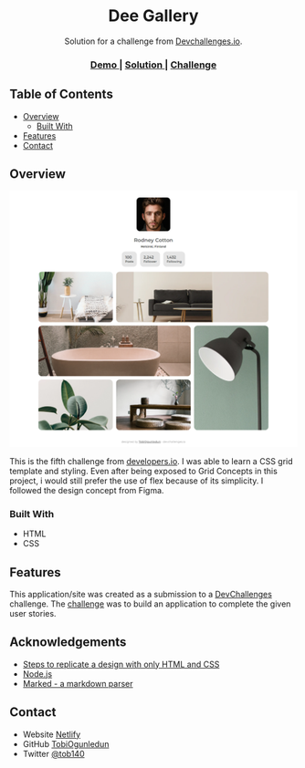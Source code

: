 <!-- Please update value in the {}  -->

<h1 align="center">Dee Gallery</h1>

<div align="center">
   Solution for a challenge from  <a href="http://devchallenges.io" target="_blank">Devchallenges.io</a>.
</div>

<div align="center">
  <h3>
    <a href="https://deegallery.netlify.app/">
      Demo
    </a>
    <span> | </span>
    <a href="https://github.com/TobiOgunledun/deeGallery">
      Solution
    </a>
    <span> | </span>
    <a href="https://devchallenges.io/challenges/gcbWLxG6wdennelX7b8I">
      Challenge
    </a>
  </h3>
</div>

<!-- TABLE OF CONTENTS -->

## Table of Contents

- [Overview](#overview)
  - [Built With](#built-with)
- [Features](#features)
- [Contact](#contact)
<!-- - [Acknowledgements](#acknowledgements) -->

<!-- OVERVIEW -->

## Overview

![screenshot](https://github.com/TobiOgunledun/deeGallery/blob/main/screenshot.png)

This is the fifth challenge from <a href="https://devchallenges.io">developers.io</a>. I was able to learn a CSS grid template and styling. Even after being exposed to Grid Concepts in this project, i would still prefer the use of flex because of its simplicity.
I followed the design concept from Figma.

### Built With

<!-- This section should list any major frameworks that you built your project using. Here are a few examples.-->

- HTML
- CSS

## Features

<!-- List the features of your application or follow the template. Don't share the figma file here :) -->

This application/site was created as a submission to a [DevChallenges](https://devchallenges.io/challenges) challenge. The [challenge](https://devchallenges.io/challenges/gcbWLxG6wdennelX7b8I) was to build an application to complete the given user stories.


## Acknowledgements

<!-- This section should list any articles or add-ons/plugins that helps you to complete the project. This is optional but it will help you in the future. For exmpale -->

- [Steps to replicate a design with only HTML and CSS](https://devchallenges-blogs.web.app/how-to-replicate-design/)
- [Node.js](https://nodejs.org/)
- [Marked - a markdown parser](https://github.com/chjj/marked)

## Contact

- Website [Netlify](https://deegallery.netlify.app/)
- GitHub [TobiOgunledun](https://github.com/TobiOgunledun)
- Twitter [@tob140](https://twitter.com/tob140)